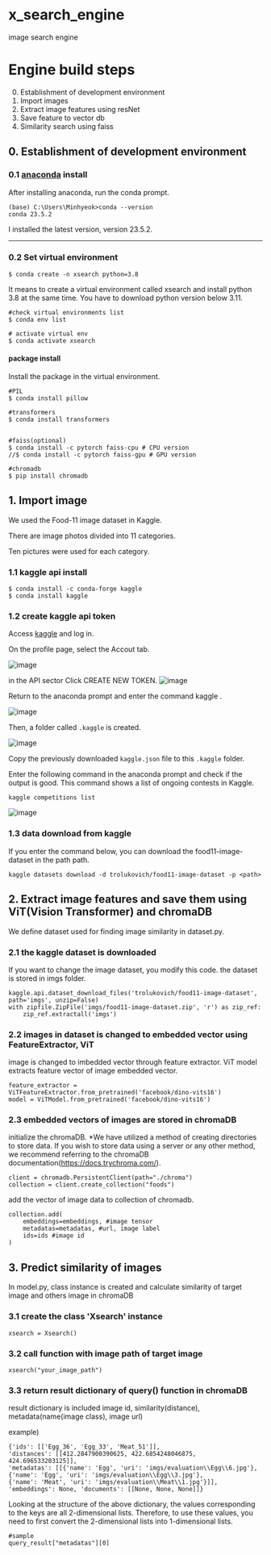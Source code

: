 # x_search_engine
image search engine

# Engine build steps
0. Establishment of development environment
1. Import images
2. Extract image features using resNet
3. Save feature to vector db
4. Similarity search using faiss


## 0. Establishment of development environment
### 0.1 [anaconda](https://www.anaconda.com/download) install

After installing anaconda, run the conda prompt.

```
(base) C:\Users\Minhyeok>conda --version
conda 23.5.2
```
I installed the latest version, version 23.5.2.

---

### 0.2 Set virtual environment

```
$ conda create -n xsearch python=3.8
```
It means to create a virtual environment called xsearch and install python 3.8 at the same time.
You have to download python version below 3.11.

```
#check virtual environments list
$ conda env list
```

```
# activate virtual env
$ conda activate xsearch
```

#### package install
Install the package in the virtual environment.

```
#PIL
$ conda install pillow

#transformers
$ conda install transformers


#faiss(optional)
$ conda install -c pytorch faiss-cpu # CPU version
//$ conda install -c pytorch faiss-gpu # GPU version

#chromadb
$ pip install chromadb
```

## 1. Import image
We used the Food-11 image dataset in Kaggle.

There are image photos divided into 11 categories.

Ten pictures were used for each category.

### 1.1 kaggle api install

```
$ conda install -c conda-forge kaggle
$ conda install kaggle
```


### 1.2 create kaggle api token

Access [kaggle](https://www.kaggle.com/) and log in.

On the profile page, select the Accout tab.

![image](https://github.com/mhkim23/x_search_engine/assets/132381239/df7d90d6-2482-420b-b2c4-3e6ecc88080c)

in the API sector
Click CREATE NEW TOKEN.
![image](https://github.com/mhkim23/x_search_engine/assets/132381239/9cfc34a0-6664-4e02-a550-5fbee183fd15)

Return to the anaconda prompt and enter the command kaggle .

![image](https://github.com/mhkim23/x_search_engine/assets/132381239/f05980ee-ed89-4412-a1a7-60d45ed2f730)

Then, a folder called ```.kaggle``` is created.

![image](https://github.com/mhkim23/x_search_engine/assets/132381239/ebbca884-eb70-4282-8a2c-62d002404521)

Copy the previously downloaded ```kaggle.json``` file to this ```.kaggle``` folder.

Enter the following command in the anaconda prompt and check if the output is good. This command shows a list of ongoing contests in Kaggle.

```
kaggle competitions list
```

![image](https://github.com/mhkim23/x_search_engine/assets/132381239/8a59195d-426b-4ffd-ad56-c2f30782798a)


### 1.3 data download from kaggle

If you enter the command below, you can download the food11-image-dataset in the path path.

```
kaggle datasets download -d trolukovich/food11-image-dataset -p <path>
```

## 2. Extract image features and save them using ViT(Vision Transformer) and chromaDB

We define dataset used for finding image similarity in dataset.py.

### 2.1 the kaggle dataset is downloaded

If you want to change the image dataset, you modify this code. the dataset is stored in imgs folder.

```
kaggle.api.dataset_download_files('trolukovich/food11-image-dataset', path='imgs', unzip=False)
with zipfile.ZipFile('imgs/food11-image-dataset.zip', 'r') as zip_ref:
    zip_ref.extractall('imgs')
```

### 2.2 images in dataset is changed to embedded vector using FeatureExtractor, ViT

image is changed to imbedded vector through feature extractor.
ViT model extracts feature vector of image embedded vector.

```
feature_extractor = ViTFeatureExtractor.from_pretrained('facebook/dino-vits16')
model = ViTModel.from_pretrained('facebook/dino-vits16')
```

### 2.3 embedded vectors of images are stored in chromaDB

initialize the chromaDB.
*We have utilized a method of creating directories to store data. If you wish to store data using a server or any other method, we recommend referring to the chromaDB documentation(https://docs.trychroma.com/).

```
client = chromadb.PersistentClient(path="./chroma")
collection = client.create_collection("foods")
```

add the vector of image data to collection of chromadb.

```
collection.add(
    embeddings=embeddings, #image tensor 
    metadatas=metadatas, #url, image label
    ids=ids #image id
)
```

## 3. Predict similarity of images

In model.py, class instance is created and calculate similarity of target image and others image in chromaDB

### 3.1 create the class 'Xsearch' instance

```
xsearch = Xsearch()
```

### 3.2 call function with image path of target image

```
xsearch("your_image_path")
```

### 3.3 return result dictionary of query() function in chromaDB

result dictionary is included image id, similarity(distance), metadata(name(image class), image url)

example)
```
{'ids': [['Egg_36', 'Egg_33', 'Meat_51']], 
'distances': [[412.2847900390625, 422.6854248046875, 424.696533203125]], 
'metadatas': [[{'name': 'Egg', 'uri': 'imgs/evaluation\\Egg\\6.jpg'}, 
{'name': 'Egg', 'uri': 'imgs/evaluation\\Egg\\3.jpg'}, 
{'name': 'Meat', 'uri': 'imgs/evaluation\\Meat\\1.jpg'}]], 
'embeddings': None, 'documents': [[None, None, None]]}
```

Looking at the structure of the above dictionary, the values corresponding to the keys are all 2-dimensional lists. Therefore, to use these values, you need to first convert the 2-dimensional lists into 1-dimensional lists.

```
#sample
query_result["metadatas"][0]
```

